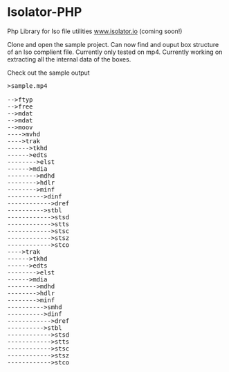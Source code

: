 # Isolator-PHP
Php Library for Iso file utilities
www.isolator.io (coming soon!)

Clone and open the sample project. Can now find and ouput box structure of an Iso complient file.
Currently only tested on mp4. Currently working on extracting all the internal data of the boxes.


Check out the sample output

<pre>
>sample.mp4

-->ftyp
-->free
-->mdat
-->mdat
-->moov
---->mvhd
---->trak
------>tkhd
------>edts
-------->elst
------>mdia
-------->mdhd
-------->hdlr
-------->minf
---------->dinf
------------>dref
---------->stbl
------------>stsd
------------>stts
------------>stsc
------------>stsz
------------>stco
---->trak
------>tkhd
------>edts
-------->elst
------>mdia
-------->mdhd
-------->hdlr
-------->minf
---------->smhd
---------->dinf
------------>dref
---------->stbl
------------>stsd
------------>stts
------------>stsc
------------>stsz
------------>stco
</pre>
